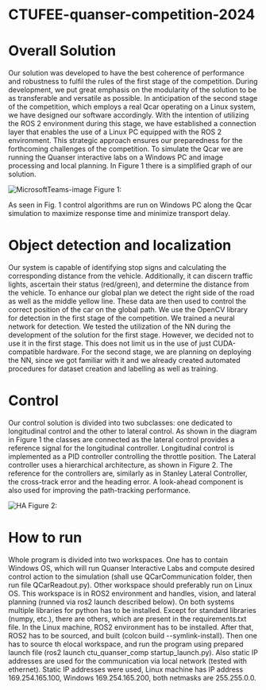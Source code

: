 # CTUFEE-quanser-competition-2024

# Overall Solution

Our solution was developed to have the best coherence of performance and robustness to fulfil the rules of the first stage of the competition. During development, we put great emphasis on the modularity of the solution to be as transferable and versatile as possible. In anticipation of the second stage of the competition, which employs a real Qcar operating on a Linux system, we have designed our software accordingly. With the intention of utilizing the ROS 2 environment during this stage, we have established a connection layer that enables the use of a Linux PC equipped with the ROS 2 environment. This strategic approach ensures our preparedness for the forthcoming challenges of the competition. To simulate the Qcar we are running the Quanser interactive labs on a Windows PC and image processing and local planning. In Figure 1 there is a simplified graph of our solution.


![MicrosoftTeams-image](https://github.com/svancjan/CTUFEE-quanser-competition-2024/assets/161430370/22409b05-5606-40c3-9b89-9fe55b5bd2bb)
Figure 1:

As seen in Fig. 1 control algorithms are run on Windows PC along the Qcar simulation to maximize response time and minimize transport delay.  

# Object detection and localization

Our system is capable of identifying stop signs and calculating the corresponding distance from the vehicle. Additionally, it can discern traffic lights, ascertain their status (red/green), and determine the distance from the vehicle. To enhance our global plan we detect the right side of the road as well as the middle yellow line. These data are then used to control the correct position of the car on the global path.  We use the OpenCV library for detection in the first stage of the competition. We trained a neural network for detection. We tested the utilization of the NN during the development of the solution for the first stage. However, we decided not to use it in the first stage. This does not limit us in the use of just CUDA-compatible hardware.  For the second stage, we are planning on deploying the NN, since we got familiar with it and we already created automated procedures for dataset creation and labelling as well as training.

# Control
Our control solution is divided into two subclasses: one dedicated to longitudinal control and the other to lateral control.  As shown in the diagram in Figure 1 the classes are connected as the lateral control provides a reference signal for the longitudinal controller. Longitudinal control is implemented as a PID controller controlling the throttle position. The Lateral controller uses a hierarchical architecture, as shown in Figure 2. The reference for the controllers are, similarly as in Stanley Lateral Controller, the cross-track error and the heading error. A look-ahead component is also used for improving the path-tracking performance.


![HA](https://github.com/svancjan/CTUFEE-quanser-competition-2024/assets/153733241/fa12ea1c-930c-4441-afa7-bae1fed477e1)
Figure 2:

# How to run
Whole program is divided into two workspaces. One has to contain Windows OS, which will run Quanser Interactive Labs and compute desired control action to the simulation (shall use QCarCommunication folder, then run file QCarReadout.py). Other workspace should preferably run on Linux OS. This workspace is in ROS2 environment and handles, vision, and lateral planning (runned via ros2 launch described below).
On both systems multiple libraries for python has to be installed. Except for standard libraries (numpy, etc.), there are others, which are present in the requirements.txt file. In the Linux machine, ROS2 environment has to be installed. After that, ROS2 has to be sourced, and built (colcon build --symlink-install). Then one has to source th elocal workspace, and run the program using prepared launch file (ros2 launch ctu_quanser_comp startup_launch.py).
Also static IP addresses are used for the communication via local network (tested with ethernet). Static IP addresses were used, Linux machine has IP address 169.254.165.100, Windows 169.254.165.200, both netmasks are 255.255.0.0.
